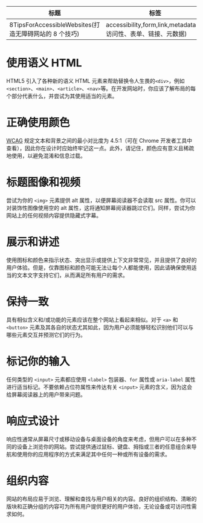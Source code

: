 | 标题                                                       | 标签                            |
| ---------------------------------------------------------- | ------------------------------- |
| 8TipsForAccessibleWebsites(打造无障碍网站的 8 个技巧) | accessibility,form,link,metadata(可访问性、表单、链接、元数据) |

# 使用语义 HTML

HTML5 引入了各种新的语义 HTML 元素来帮助替换令人生畏的`<div>`，例如`<section>`、`<main>`、`<article>`、`<nav>`等。在开发网站时，你应该了解布局的每个部分代表什么，并尝试为其使用适当的元素。

# 正确使用颜色

[WCAG](https://www.w3.org/WAI/standards-guidelines/wcag/) 规定文本和背景之间的最小对比度为 4.5:1（可在 Chrome 开发者工具中查看），因此你在设计时应始终牢记这一点。此外，请记住，颜色应有意义且稀疏地使用，以避免混淆和信息过载。

# 标题图像和视频

尝试为你的 `<img>` 元素提供 alt 属性，以便屏幕阅读器不会读取 src 属性。你可以对装饰性图像使用空的 alt 属性，这将通知屏幕阅读器跳过它们。同样，尝试为你网站上的任何视频内容提供隐藏式字幕。

# 展示和讲述

使用图标和颜色来指示状态、突出显示或提供上下文非常常见，并且提供了良好的用户体验。但是，仅靠图标和颜色可能无法让每个人都能使用，因此请确保使用适当的文本文字支持它们，从而满足所有用户的需求。

# 保持一致

具有相似含义和/或功能的元素应该在整个网站上看起来相似。对于 `<a>` 和 `<button>` 元素及其各自的状态尤其如此，因为用户必须能够轻松识别他们可以与哪些元素交互并预测它们的行为。

# 标记你的输入

任何类型的 `<input>` 元素都应使用 `<label>` 包装器、`for` 属性或 `aria-label` 属性进行适当标记。不要依赖占位符属性来传达有关 `<input>` 元素的含义，因为这会给屏幕阅读器上的用户带来问题。

# 响应式设计

响应性通常从屏幕尺寸或移动设备与桌面设备的角度来考虑，但用户可以在多种不同的设备上浏览你的网站。尝试提供通过鼠标、键盘、拇指或三者的任意组合来导航和使用你的应用程序的方式来满足其中任何一种或所有设备的需求。

# 组织内容

网站的布局应易于浏览、理解和查找与用户相关的内容。良好的组织结构、清晰的版块和正确分组的内容可为所有用户提供更好的用户体验，无论设备或可访问性需求如何。